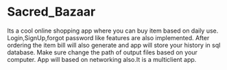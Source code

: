 # Sacred_Bazaar
Its a cool online shopping app where you can buy item based on daily use.
Login,SignUp,forgot password like features are also implemented.
After ordering the item bill will also generate and app will store your history in sql database.
Make sure change the path of output files based on your computer.
App will based on networking also.It is a multiclient app.
